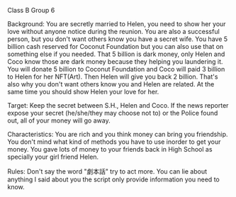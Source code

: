 Class B Group 6

Background:
You are secretly married to Helen, you need to show her your love without anyone notice during the reunion.
You are also a successful person, but you don't want others know you have a secret wife.
You have 5 billion cash reserved for Coconut Foundation but you can also use that on something else if you needed.
That 5 billion is dark money, only Helen and Coco know those are dark money because they helping you laundering it.
You will donate 5 billion to Coconut Foundation and Coco will paid 3 billion to Helen for her NFT(Art).  Then Helen will give you back 2 billion.
That's also why you don't want others know you and Helen are related.
At the same time you should show Helen your love for her.

Target:
Keep the secret between S.H., Helen and Coco.  If the news reporter expose your secret (he/she/they may choose not to) or the Police found out, all of your money will go away.

Characteristics:
You are rich and you think money can bring you friendship.  You don't mind what kind of methods you have to use inorder to get your money.
You gave lots of money to your friends back in High School as specially your girl friend Helen.

Rules:
Don't say the word "劇本話" try to act more.
You can lie about anything I said about you the script only provide information you need to know.